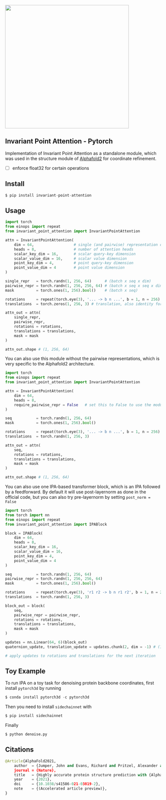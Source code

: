 <img src="./ipa.png" width="400px"></img>

## Invariant Point Attention - Pytorch

Implementation of Invariant Point Attention as a standalone module, which was used in the structure module of <a href="https://github.com/deepmind/alphafold">Alphafold2</a> for coordinate refinement.

- [ ] enforce float32 for certain operations

## Install

```py
$ pip install invariant-point-attention
```

## Usage

```py
import torch
from einops import repeat
from invariant_point_attention import InvariantPointAttention

attn = InvariantPointAttention(
    dim = 64,                  # single (and pairwise) representation dimension
    heads = 8,                 # number of attention heads
    scalar_key_dim = 16,       # scalar query-key dimension
    scalar_value_dim = 16,     # scalar value dimension
    point_key_dim = 4,         # point query-key dimension
    point_value_dim = 4        # point value dimension
)

single_repr   = torch.randn(1, 256, 64)      # (batch x seq x dim)
pairwise_repr = torch.randn(1, 256, 256, 64) # (batch x seq x seq x dim)
mask          = torch.ones(1, 256).bool()    # (batch x seq)

rotations     = repeat(torch.eye(3), '... -> b n ...', b = 1, n = 256)  # (batch x seq x rot1 x rot2) - example is identity
translations  = torch.zeros(1, 256, 3) # translation, also identity for example

attn_out = attn(
    single_repr,
    pairwise_repr,
    rotations = rotations,
    translations = translations,
    mask = mask
)

attn_out.shape # (1, 256, 64)
```

You can also use this module without the pairwise representations, which is very specific to the Alphafold2 architecture.

```py
import torch
from einops import repeat
from invariant_point_attention import InvariantPointAttention

attn = InvariantPointAttention(
    dim = 64,
    heads = 8,
    require_pairwise_repr = False   # set this to False to use the module without pairwise representations
)

seq           = torch.randn(1, 256, 64)
mask          = torch.ones(1, 256).bool()

rotations     = repeat(torch.eye(3), '... -> b n ...', b = 1, n = 256)
translations  = torch.randn(1, 256, 3)

attn_out = attn(
    seq,
    rotations = rotations,
    translations = translations,
    mask = mask
)

attn_out.shape # (1, 256, 64)
```

You can also use one IPA-based transformer block, which is an IPA followed by a feedforward. By default it will use post-layernorm as done in the official code, but you can also try pre-layernorm by setting `post_norm = False`

```py
import torch
from torch import nn
from einops import repeat
from invariant_point_attention import IPABlock

block = IPABlock(
    dim = 64,
    heads = 8,
    scalar_key_dim = 16,
    scalar_value_dim = 16,
    point_key_dim = 4,
    point_value_dim = 4
)

seq           = torch.randn(1, 256, 64)
pairwise_repr = torch.randn(1, 256, 256, 64)
mask          = torch.ones(1, 256).bool()

rotations     = repeat(torch.eye(3), 'r1 r2 -> b n r1 r2', b = 1, n = 256)
translations  = torch.randn(1, 256, 3)

block_out = block(
    seq,
    pairwise_repr = pairwise_repr,
    rotations = rotations,
    translations = translations,
    mask = mask
)

updates = nn.Linear(64, 6)(block_out)
quaternion_update, translation_update = updates.chunk(2, dim = -1) # (1, 256, 3), (1, 256, 3)

# apply updates to rotations and translations for the next iteration

```

## Toy Example

To run IPA on a toy task for denoising protein backbone coordinates, first install `pytorch3d` by running

```py
$ conda install pytorch3d -c pytorch3d
```

Then you need to install `sidechainnet` with

```py
$ pip install sidechainnet
```

Finally

```py
$ python denoise.py
```

## Citations

```py
@Article{AlphaFold2021,
    author  = {Jumper, John and Evans, Richard and Pritzel, Alexander and Green, Tim and Figurnov, Michael and Ronneberger, Olaf and Tunyasuvunakool, Kathryn and Bates, Russ and {\v{Z}}{\'\i}dek, Augustin and Potapenko, Anna and Bridgland, Alex and Meyer, Clemens and Kohl, Simon A A and Ballard, Andrew J and Cowie, Andrew and Romera-Paredes, Bernardino and Nikolov, Stanislav and Jain, Rishub and Adler, Jonas and Back, Trevor and Petersen, Stig and Reiman, David and Clancy, Ellen and Zielinski, Michal and Steinegger, Martin and Pacholska, Michalina and Berghammer, Tamas and Bodenstein, Sebastian and Silver, David and Vinyals, Oriol and Senior, Andrew W and Kavukcuoglu, Koray and Kohli, Pushmeet and Hassabis, Demis},
    journal = {Nature},
    title   = {Highly accurate protein structure prediction with {AlphaFold}},
    year    = {2021},
    doi     = {10.1038/s41586-021-03819-2},
    note    = {(Accelerated article preview)},
}
```
